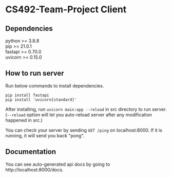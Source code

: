 # CS492-Team-Project Client
## Dependencies
python >= 3.8.8 <br>
pip >= 21.0.1 <br>
fastapi >= 0.70.0 <br>
uvicorn >= 0.15.0
## How to run server
Run below commands to install dependencies.
```
pip install fastapi
pip install 'uvicorn[standard]'
```
After installing, run `uvicorn main:app --reload` in src directory to run server.(`--reload` option will let you auto-reload server after any modification happened in src.)

You can check your server by sending `GET /ping` on localhost:8000. If it is running, it will send you back "pong".

## Documentation
You can see auto-generated api docs by going to http://localhost:8000/docs.